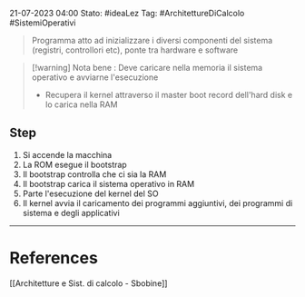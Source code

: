 21-07-2023 04:00
Stato: #ideaLez 
Tag: #ArchitettureDiCalcolo #SistemiOperativi

> Programma atto ad inizializzare i diversi componenti del sistema (registri, controllori etc), ponte tra hardware e software

>[!warning] Nota bene :
>Deve caricare nella memoria il sistema operativo e avviarne l'esecuzione
>- Recupera il kernel attraverso il master boot record dell'hard disk e lo carica nella RAM

## Step
1. Si accende la macchina
2. La ROM esegue il bootstrap
3. Il bootstrap controlla che ci sia la RAM
4. Il bootstrap carica il sistema operativo in RAM
5. Parte l'esecuzione del kernel del SO
6. Il kernel avvia il caricamento dei programmi aggiuntivi, dei programmi di sistema e degli applicativi




---
# References 
[[Architetture e Sist. di calcolo - Sbobine]]
